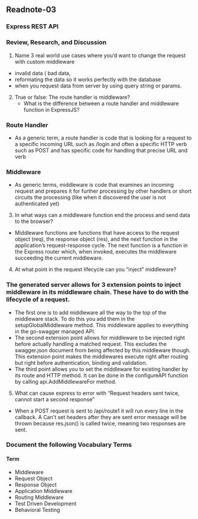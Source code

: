 ## Readnote-03



### Express REST API
### Review, Research, and Discussion
1. Name 3 real world use cases where you’d want to change the request with custom middleware
- invalid data ( bad data,
- reformating the data so it works perfectly with the database
- when you request data from server by using query string or params.

2. True or false: The route handler is middleware?
   - What is the difference between a route handler and middleware function in ExpressJS?
### Route Handler
- As a generic term, a route handler is code that is looking for a request to a specific incoming URL such as /login and often a specific HTTP verb such as POST and has specific code for handling that precise URL and verb
### Middleware
- As generic terms, middleware is code that examines an incoming request and prepares it for further processing by other handlers or short circuits the processing (like when it discovered the user is not authenticated yet)

3. In what ways can a middleware function end the process and send data to the browser?
- Middleware functions are functions that have access to the request object (req), the response object (res), and the next function in the application’s request-response cycle. The next function is a function in the Express router which, when invoked, executes the middleware succeeding the current middleware.

4. At what point in the request lifecycle can you “inject” middleware?

### The generated server allows for 3 extension points to inject middleware in its middleware chain. These have to do with the lifecycle of a request.

- The first one is to add middleware all the way to the top of the middleware stack. To do this you add them in the setupGlobalMiddleware method. This middleware applies to everything in the go-swagger managed API.
- The second extension point allows for middleware to be injected right before actually handling a matched request. This excludes the swagger.json document from being affected by this middleware though. This extension point makes the middlewares execute right after routing but right before authentication, binding and validation.
- The third point allows you to set the middleware for existing handler by its route and HTTP method. It can be done in the configureAPI function by calling api.AddMiddlewareFor method.
5. What can cause express to error with “Request headers sent twice, cannot start a second response”

- When a POST request is sent to /api/route1 it will run every line in the callback. A Can't set headers after they are sent error message will be thrown because res.json() is called twice, meaning two responses are sent.
 ### Document the following Vocabulary Terms
#### Term
- Middleware
- Request Object
- Response Object
- Application Middleware
- Routing Middleware
- Test Driven Development
- Behavioral Testing
